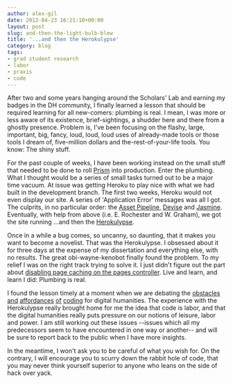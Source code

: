 ```yaml
---
author: alex-gil
date: 2012-04-23 16:21:10+00:00
layout: post
slug: and-then-the-light-bulb-blew
title: '...and then the Herokulypse'
category: blog
tags:
- grad student research
- labor
- praxis
- code
---
```


After two and some years hanging around the Scholars' Lab and earning my badges in the DH community, I finally learned a lesson that should be required learning for all new-comers: plumbing is real. I mean, I was more or less aware of its existence, brief-sightings, a shudder here and there from a ghostly presence. Problem is, I've been focusing on the flashy, large, important, big, fancy, loud, loud, loud uses of already-made tools or those tools I dream of, five-million dollars and the-rest-of-your-life tools. You know: The shiny stuff.

For the past couple of weeks, I have been working instead on the small stuff that needed to be done to roll [Prism](http://praxis.scholarslab.org/) into production. Enter the plumbing. What I thought would be a series of small tasks turned out to be a major time vacuum. At issue was getting Heroku to play nice with what we had built in the development branch. The first two weeks, Heroku would not even display our site. A series of 'Application Error' messages was all I got. The culprits, in no particular order: the [Asset Pipeline](http://guides.rubyonrails.org/asset_pipeline.html), [Devise](https://github.com/plataformatec/devise) and [Jasmine](https://github.com/pivotal/jasmine). Eventually, with help from above (i.e. E. Rochester and W. Graham), we got the site running ...and then the [Herokulypse](https://github.com/scholarslab/prism/issues/73). 

Once in a while a bug comes, so uncanny, so daunting, that it makes you want to become a novelist. That was the Herokulypse. I obsessed about it for three days at the expense of my dissertation and everything else, with no results. The great obi-wayne-kenobot finally found the problem. To my relief I was on the right track trying to solve it. I just didn't figure out the part about [disabling page caching on the pages controller](https://github.com/scholarslab/prism/commit/5251c6d4d1e50b0b39c418c1764843c4937812f8). Live and learn, and learn I did: Plumbing is real.

I found the lesson timely at a moment when we are debating the [obstacles](http://miriamposner.com/blog/?p=1141) [and](http://byzantini.st/2012/04/coding-and-collaboration.html) [affordances](http://librarian.newjackalmanac.ca/2012/03/gender-coding-libraries-digital.html) [of](http://philomousos.blogspot.com/2012/03/spot-of-mansplaining.html) [coding](http://nowviskie.org/2012/dont-circle-the-wagons/) for digital humanities. The experience with the Herokulypse really brought home for me the idea that code is labor, and that the digital humanities really puts pressure on our notions of leisure, labor and power. I am still working out these issues --issues which all my predecessors seem to have encountered in one way or another-- and will be sure to report back to the public when I have more insights. 

In the meantime, I won't ask you to be careful of what you wish for. On the contrary, I will encourage you to scurry down the rabbit hole of code, that you may never think yourself superior to anyone who leans on the side of hack over yack.
